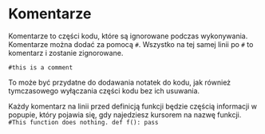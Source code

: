 # Komentarze
Komentarze to części kodu, które są ignorowane podczas wykonywania.
Komentarze można dodać za pomocą `#`. Wszystko na tej samej linii po `#` to komentarz i zostanie zignorowane.

`#this is a comment`

To może być przydatne do dodawania notatek do kodu, jak również tymczasowego wyłączania części kodu bez ich usuwania.

Każdy komentarz na linii przed definicją funkcji będzie częścią informacji w popupie, który pojawia się, gdy najedziesz kursorem na nazwę funkcji.
`#This function does nothing.
def f():
    pass`